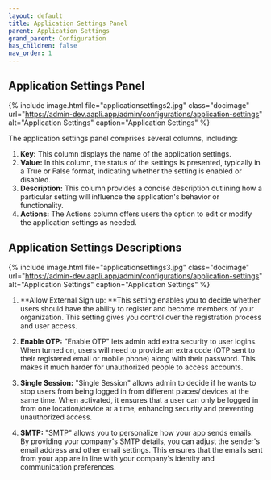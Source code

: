 ```yaml
---
layout: default
title: Application Settings Panel
parent: Application Settings
grand_parent: Configuration
has_children: false
nav_order: 1
---
```


## Application Settings Panel

{% include image.html file="applicationsettings2.jpg" class="docimage" url="https://admin-dev.aapli.app/admin/configurations/application-settings" alt="Application Settings" caption="Application Settings" %}

The application settings panel comprises several columns, including:
1. **Key:** This column displays the name of the application settings.
2. **Value:** In this column, the status of the settings is presented, typically in a True or False format, indicating whether the setting is enabled or disabled.
3. **Description:** This column provides a concise description outlining how a particular setting will influence the application's behavior or functionality.
4. **Actions:** The Actions column offers users the option to edit or modify the application settings as needed.

## Application Settings Descriptions

{% include image.html file="applicationsettings3.jpg" class="docimage" url="https://admin-dev.aapli.app/admin/configurations/application-settings" alt="Application Settings" caption="Application Settings" %}

1. **Allow External Sign up: **This setting enables you to decide whether users should have the ability to register and become members of your organization. This setting gives you control over the registration process and user access.

2. **Enable OTP:**  ”Enable OTP" lets admin add extra security to user logins. When turned on, users will need to provide an extra code (OTP sent to their registered email or mobile phone) along with their password. This makes it much harder for unauthorized people to access accounts.

3. **Single Session:** "Single Session" allows admin to decide if he wants to stop users from being logged in from different places/ devices at the same time. When activated, it ensures that a user can only be logged in from one location/device at a time, enhancing security and preventing unauthorized access.

4. **SMTP:** "SMTP" allows you to personalize how your app sends emails. By providing your company's SMTP details, you can adjust the sender's email address and other email settings. This ensures that the emails sent from your app are in line with your company's identity and communication preferences.


